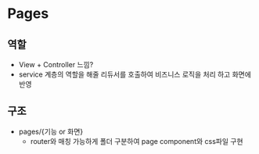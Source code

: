 # Pages

## 역할

- View + Controller 느낌?
- service 계층의 역할을 해줄 리듀서를 호출하여 비즈니스 로직을 처리 하고 화면에 반영

## 구조

- pages/{기능 or 화면}
    - router와 매칭 가능하게 폴더 구분하여 page component와 css파일 구현
